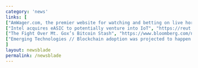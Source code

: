 ```yaml
---
category: 'news'
links: [
["AmWager.com, the premier website for watching and betting on live horse racing, is now accepting $BTC and $BCH deposits / 'We have worked diligently with the Oregon Racing Commission and BitPay to bring cryptocurrencies to the advance deposit wagering industry'", "https://www.thebusinessofcrypto.com/articles/amwager-accepts-crypto-deposits/"],
["Intel acquires eASIC to potentially venture into IoT", "https://reut.rs/2NckGlv"],
["The Fight Over Mt. Gox’s Bitcoin Stash", "https://www.bloomberg.com/news/articles/2018-07-12/mark-karpel-s-is-delighted-he-won-t-become-a-bitcoin-billionaire"],
["Emerging Technologies // Blockchain adoption was projected to happen within 5 to 10 years in 2017", "https://www.gartner.com/smarterwithgartner/top-trends-in-the-gartner-hype-cycle-for-emerging-technologies-2017/"]
]
layout: newsblade
permalink: /newsblade
---
```


